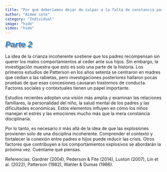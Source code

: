 ```yaml
---
title: "Por qué deberíamos dejar de culpar a la falta de constancia parental por esas rabietas épicas"
author: "Aimee cote"
category: "Individual"
image: "hide"
video: "hide"
---
```

<p><span style='font-family: "Comic Sans MS", sans-serif; color: rgb(44, 130, 201); font-size: 26px;'><em><strong><span style="text-shadow: 3px 3px 2px rgba(136, 136, 136, 0.8);">Parte 2</span></strong></em></span></p><p>La idea de la crianza incoherente sostiene que los padres recompensan sin querer los malos comportamientos al ceder ante sus hijos. Sin embargo, la investigación muestra que esto es solo una parte de la historia. Los primeros estudios de Patterson en los años setenta se centraron en madres que cedían a las rabietas, pero investigaciones posteriores hallaron pocas pruebas de que esas concesiones causaran trastornos de conducta. Factores sociales y contextuales tienen un papel importante.</p><p>Estudios recientes adoptan una visión más amplia y examinan las relaciones familiares, la personalidad del niño, la salud mental de los padres y las dificultades económicas. Estos elementos influyen en cómo los niños manejan el estrés y las emociones mucho más que la mera constancia disciplinaria.</p><p>Por lo tanto, es necesario ir más allá de la idea de que las explosiones provienen solo de una disciplina incoherente. Comprender el contexto y fortalecer la conexión entre padres e hijos puede reducir las crisis. Otros factores que contribuyen a los comportamientos explosivos se abordarán la próxima vez. Cuéntame qué piensas.</p><p>Referencias: Gardner (2004), Pederson &amp; Fite (2014), Luxton (2007), Lin et al. (2022), Patterson (1982), Wahler &amp; Dumas (1986).</p>
